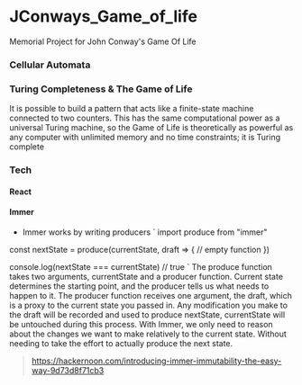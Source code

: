 # JConways_Game_of_life
Memorial Project for John Conway's Game Of Life

### Cellular Automata

### Turing Completeness & The Game of Life

It is possible to build a pattern that acts like a finite-state machine connected to two counters. This has the same computational power as a universal Turing machine, so the Game of Life is theoretically as powerful as any computer with unlimited memory and no time constraints; it is Turing complete

### Tech 

#### React
#### Immer
*  Immer works by writing producers
`
import produce from "immer"

const nextState = produce(currentState, draft => {
  // empty function
})

console.log(nextState === currentState) // true
`
The produce function takes two arguments, currentState and a producer function. Current state determines the starting point, and the producer tells us what needs to happen to it. The producer function receives one argument, the draft, which is a proxy to the current state you passed in. Any modification you make to the draft will be recorded and used to produce nextState, currentState will be untouched during this process. With Immer, we only need to reason about the changes we want to make relatively to the current state. Without needing to take the effort to actually produce the next state.
> https://hackernoon.com/introducing-immer-immutability-the-easy-way-9d73d8f71cb3